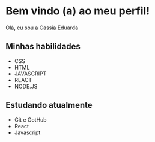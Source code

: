 # Bem vindo (a) ao meu perfil!

Olá, eu sou a Cassia Eduarda

## Minhas habilidades

- CSS
- HTML
- JAVASCRIPT
- REACT
- NODE.JS

## Estudando atualmente

- Git e GotHub
- React
- Javascript
